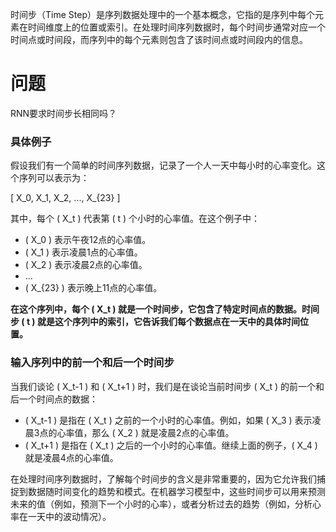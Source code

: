 时间步（Time Step）是序列数据处理中的一个基本概念，它指的是序列中每个元素在时间维度上的位置或索引。在处理时间序列数据时，每个时间步通常对应一个时间点或时间段，而序列中的每个元素则包含了该时间点或时间段内的信息。

# 问题

RNN要求时间步长相同吗？


### 具体例子

假设我们有一个简单的时间序列数据，记录了一个人一天中每小时的心率变化。这个序列可以表示为：

\[ X_0, X_1, X_2, ..., X_{23} \]

其中，每个 \( X_t \) 代表第 \( t \) 个小时的心率值。在这个例子中：

- \( X_0 \) 表示午夜12点的心率值。
- \( X_1 \) 表示凌晨1点的心率值。
- \( X_2 \) 表示凌晨2点的心率值。
- ...
- \( X_{23} \) 表示晚上11点的心率值。

**在这个序列中，每个 \( X_t \) 就是一个时间步，它包含了特定时间点的数据。时间步 \( t \) 就是这个序列中的索引，它告诉我们每个数据点在一天中的具体时间位置。**

### 输入序列中的前一个和后一个时间步

当我们谈论 \( X_t-1 \) 和 \( X_t+1 \) 时，我们是在谈论当前时间步 \( X_t \) 的前一个和后一个时间点的数据：

- \( X_t-1 \) 是指在 \( X_t \) 之前的一个小时的心率值。例如，如果 \( X_3 \) 表示凌晨3点的心率值，那么 \( X_2 \) 就是凌晨2点的心率值。
- \( X_t+1 \) 是指在 \( X_t \) 之后的一个小时的心率值。继续上面的例子，\( X_4 \) 就是凌晨4点的心率值。

在处理时间序列数据时，了解每个时间步的含义是非常重要的，因为它允许我们捕捉到数据随时间变化的趋势和模式。在机器学习模型中，这些时间步可以用来预测未来的值（例如，预测下一个小时的心率），或者分析过去的趋势（例如，分析心率在一天中的波动情况）。
